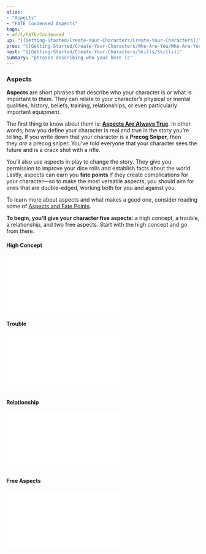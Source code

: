 ```yaml
---
alias:
- "Aspects"
- "FATE Condensed Aspects"
tags:
- wf/s/FATE/Condensed
up: "[[Getting-Started/Create-Your-Characters/Create-Your-Characters]]"
prev: "[[Getting-Started/Create-Your-Characters/Who-Are-You/Who-Are-You]]"
next: "[[Getting-Started/Create-Your-Characters/Skills/Skills]]"
summary: "phrases describing who your hero is"
---
```

### Aspects

**Aspects** are short phrases that describe who your character is or what is important to them. They can relate to your character’s physical or mental qualities, history, beliefs, training, relationships, or even particularly important equipment.

The first thing to know about them is: **[Aspects Are Always True](../../../Aspects-and-Fate-Points/Aspects-Are-Always-True/Aspects-Are-Always-True.md)**. In other words, how you define your character is real and true in the story you’re telling. If you write down that your character is a **Precog Sniper**, then they _are_ a precog sniper. You’ve told everyone that your character sees the future and is a crack shot with a rifle.

You’ll also use aspects in play to change the story. They give you permission to improve your dice rolls and establish facts about the world. Lastly, aspects can earn you **fate points** if they create complications for your character—so to make the most versatile aspects, you should aim for ones that are double-edged, working both for you and against you.

To learn more about aspects and what makes a good one, consider reading some of [Aspects and Fate Points](../../../Aspects-and-Fate-Points/Aspects-and-Fate-Points.md).

**To begin, you’ll give your character five aspects**: a high concept, a trouble, a relationship, and two free aspects. Start with the high concept and go from there.

#### High Concept

![High-Concept](High-Concept.md)

#### Trouble

![Trouble](Trouble.md)

#### Relationship

![Relationship](Relationship.md)

#### Free Aspects

![Free-Aspects](Free-Aspects.md)